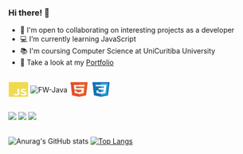 ### Hi there! 👋

- 👀 I'm open to collaborating on interesting projects as a developer
- 💻 I’m currently learning JavaScript
- 📚 I'm coursing Computer Science at UniCuritiba University
- 📜 Take a look at my <a target="_blank" href="https://felipewarchelski.github.io/MyPortfolio/" target="_blank">Portfolio</a>

<div style="display: inline_block"><br>
  <img align="center" alt="FW-JS" height="30" width="40" src="https://raw.githubusercontent.com/devicons/devicon/master/icons/javascript/javascript-plain.svg">
  <img align="center" alt="FW-Java" height="30" width="40" src="https://cdn.jsdelivr.net/gh/devicons/devicon/icons/java/java-original.svg">
  <img align="center" alt="FW-HTML" height="30" width="40" src="https://raw.githubusercontent.com/devicons/devicon/master/icons/html5/html5-original.svg">
  <img align="center" alt="FW-CSS" height="30" width="40" src="https://raw.githubusercontent.com/devicons/devicon/master/icons/css3/css3-original.svg">
</div>

  ##
  
<div> 
  <a href="https://www.instagram.com/felipedoroo_/?hl=pt-br" target="_blank"><img src="https://img.shields.io/badge/-Instagram-%23E4405F?style=for-the-badge&logo=instagram&logoColor=white" target="_blank"></a>
  <a href = "mailto:contatofewarchelski@gmail.com"><img src="https://img.shields.io/badge/-Gmail-%23333?style=for-the-badge&logo=gmail&logoColor=white" target="_blank"></a>
  <a href="https://www.linkedin.com/in/felipe-warchelski-04a1a4268/" target="_blank"><img src="https://img.shields.io/badge/-LinkedIn-%230077B5?style=for-the-badge&logo=linkedin&logoColor=white" target="_blank"></a> 
</div>

<br>

![Anurag's GitHub stats](https://github-readme-stats.vercel.app/api?username=felipewarchelski&show_icons=true&theme=dark)
[![Top Langs](https://github-readme-stats.vercel.app/api/top-langs/?username=felipewarchelski&layout=compact&theme=dark)](https://github.com/felipewarchelski)

